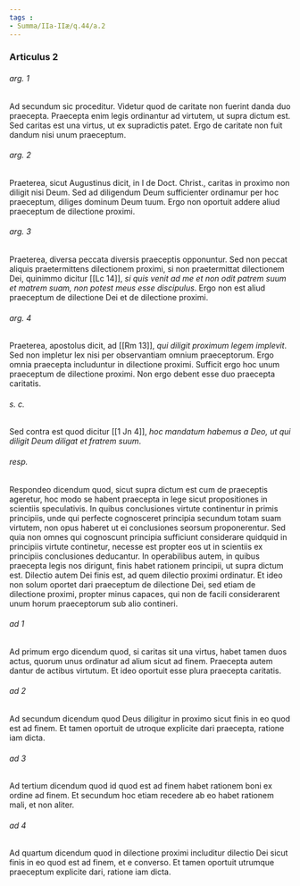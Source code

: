 ```yaml
---
tags : 
- Summa/IIa-IIæ/q.44/a.2
---
```


### Articulus 2

###### arg. 1
Ad secundum sic proceditur. Videtur quod de caritate non fuerint danda duo praecepta. Praecepta enim legis ordinantur ad virtutem, ut supra dictum est. Sed caritas est una virtus, ut ex supradictis patet. Ergo de caritate non fuit dandum nisi unum praeceptum.

###### arg. 2
Praeterea, sicut Augustinus dicit, in I de Doct. Christ., caritas in proximo non diligit nisi Deum. Sed ad diligendum Deum sufficienter ordinamur per hoc praeceptum, diliges dominum Deum tuum. Ergo non oportuit addere aliud praeceptum de dilectione proximi.

###### arg. 3
Praeterea, diversa peccata diversis praeceptis opponuntur. Sed non peccat aliquis praetermittens dilectionem proximi, si non praetermittat dilectionem Dei, quinimmo dicitur [[Lc 14]], *si quis venit ad me et non odit patrem suum et matrem suam, non potest meus esse discipulus*. Ergo non est aliud praeceptum de dilectione Dei et de dilectione proximi.

###### arg. 4
Praeterea, apostolus dicit, ad [[Rm 13]], *qui diligit proximum legem implevit*. Sed non impletur lex nisi per observantiam omnium praeceptorum. Ergo omnia praecepta includuntur in dilectione proximi. Sufficit ergo hoc unum praeceptum de dilectione proximi. Non ergo debent esse duo praecepta caritatis.

###### s. c.
Sed contra est quod dicitur [[1 Jn 4]], *hoc mandatum habemus a Deo, ut qui diligit Deum diligat et fratrem suum*.

###### resp.
Respondeo dicendum quod, sicut supra dictum est cum de praeceptis ageretur, hoc modo se habent praecepta in lege sicut propositiones in scientiis speculativis. In quibus conclusiones virtute continentur in primis principiis, unde qui perfecte cognosceret principia secundum totam suam virtutem, non opus haberet ut ei conclusiones seorsum proponerentur. Sed quia non omnes qui cognoscunt principia sufficiunt considerare quidquid in principiis virtute continetur, necesse est propter eos ut in scientiis ex principiis conclusiones deducantur. In operabilibus autem, in quibus praecepta legis nos dirigunt, finis habet rationem principii, ut supra dictum est. Dilectio autem Dei finis est, ad quem dilectio proximi ordinatur. Et ideo non solum oportet dari praeceptum de dilectione Dei, sed etiam de dilectione proximi, propter minus capaces, qui non de facili considerarent unum horum praeceptorum sub alio contineri.

###### ad 1
Ad primum ergo dicendum quod, si caritas sit una virtus, habet tamen duos actus, quorum unus ordinatur ad alium sicut ad finem. Praecepta autem dantur de actibus virtutum. Et ideo oportuit esse plura praecepta caritatis.

###### ad 2
Ad secundum dicendum quod Deus diligitur in proximo sicut finis in eo quod est ad finem. Et tamen oportuit de utroque explicite dari praecepta, ratione iam dicta.

###### ad 3
Ad tertium dicendum quod id quod est ad finem habet rationem boni ex ordine ad finem. Et secundum hoc etiam recedere ab eo habet rationem mali, et non aliter.

###### ad 4
Ad quartum dicendum quod in dilectione proximi includitur dilectio Dei sicut finis in eo quod est ad finem, et e converso. Et tamen oportuit utrumque praeceptum explicite dari, ratione iam dicta.

